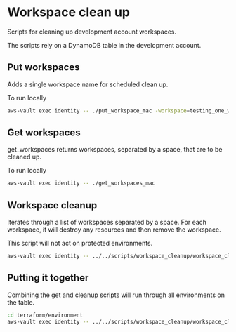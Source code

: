 # Workspace clean up

Scripts for cleaning up development account workspaces.

The scripts rely on a DynamoDB table in the development account.

## Put workspaces

Adds a single workspace name for scheduled clean up.

To run locally

``` bash
aws-vault exec identity -- ./put_workspace_mac -workspace=testing_one_workspace_seventeen
```

## Get workspaces

get_workspaces returns workspaces, separated by a space, that are to be cleaned up.

To run locally

``` bash
aws-vault exec identity -- ./get_workspaces_mac
```

## Workspace cleanup

Iterates through a list of workspaces separated by a space. For each workspace, it will destroy any resources and then remove the workspace.

This script will not act on protected environments.

``` bash
aws-vault exec identity -- ../../scripts/workspace_cleanup/workspace_cleanup.sh testing_one_workspace_seventeen
```

## Putting it together

Combining the get and cleanup scripts will run through all environments on the table.

``` bash
cd terraform/environment
aws-vault exec identity -- ../../scripts/workspace_cleanup/workspace_cleanup.sh $(aws-vault exec identity -- ../../scripts/workspace_cleanup/get_workspaces_mac)
```

